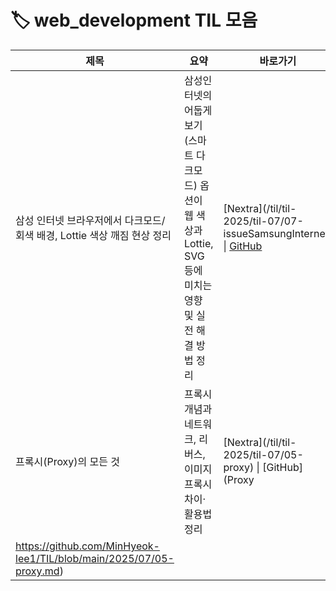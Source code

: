 # 🏷️ web_development TIL 모음

| 제목 | 요약 | 바로가기 |
|------|------|----------|
| 삼성 인터넷 브라우저에서 다크모드/회색 배경, Lottie 색상 깨짐 현상 정리 | 삼성인터넷의 어둡게 보기(스마트 다크모드) 옵션이 웹 색상과 Lottie, SVG 등에 미치는 영향 및 실전 해결 방법 정리 | [Nextra](/til/til- 2025/til-07/07-issueSamsungInternet) \| [GitHub](https://github.com/MinHyeok-lee1/TIL/blob/main/2025/07/07-issueSamsungInternet.md) |
| 프록시(Proxy)의 모든 것 | 프록시 개념과 네트워크, 리버스, 이미지 프록시 차이·활용법 정리 | [Nextra](/til/til- 2025/til-07/05-proxy) \| [GitHub](Proxy
https://github.com/MinHyeok-lee1/TIL/blob/main/2025/07/05-proxy.md) |
